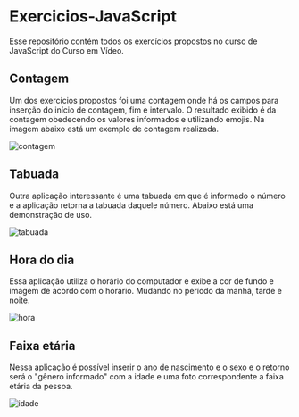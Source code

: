 # Exercicios-JavaScript
Esse repositório contém todos os exercícios propostos no curso de JavaScript do Curso em Vídeo.

## Contagem
Um dos exercícios propostos foi uma contagem onde há os campos para inserção do início de contagem, fim e intervalo. O resultado exibido é da contagem obedecendo os valores informados e utilizando emojis. Na imagem abaixo está um exemplo de contagem realizada.

![contagem](https://user-images.githubusercontent.com/69614234/122143064-09e54980-ce27-11eb-9ae3-5e174f4b1934.png)

## Tabuada
Outra aplicação interessante é uma tabuada em que é informado o número e  a aplicação retorna a tabuada daquele número. Abaixo está uma demonstração de uso.

![tabuada](https://user-images.githubusercontent.com/69614234/122143250-7a8c6600-ce27-11eb-8bf0-8b06ddc54619.png)

## Hora do dia
Essa aplicação utiliza o horário do computador e exibe a cor de fundo e imagem de acordo com o horário. Mudando no período da manhã, tarde e noite.

![hora](https://user-images.githubusercontent.com/69614234/122143550-0d2d0500-ce28-11eb-8f87-8dc031d09f93.png)

## Faixa etária
Nessa aplicação é possível inserir o ano de nascimento e o sexo e o retorno será o "gênero informado" com a idade e uma foto correspondente a faixa etária da pessoa.

![idade](https://user-images.githubusercontent.com/69614234/122151809-91868480-ce36-11eb-9a43-1c6ea560a61d.png)
